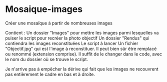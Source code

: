 # Mosaique-images
Créer une mosaïque à partir de nombreuses images


Contient :
Un dossier "Images" pour mettre les images parmi lesquelles va puiser le script pour recréer la photo objectif
Un dossier "Rendus" qui contiendra les images reconstituées
Le script à lancer
Un fichier "Objectif.jpg" qui est l'image à reconstituer. Il peut bien sûr être remplacé ou renommé (extension comprise). Il suffit de le changer dans le code, avec le nom du dossier où se trouve le script.

Je n'arrive pas à empêcher la dérive qui fait que les images ne recouvrent pas entièrement le cadre en bas et à droite.